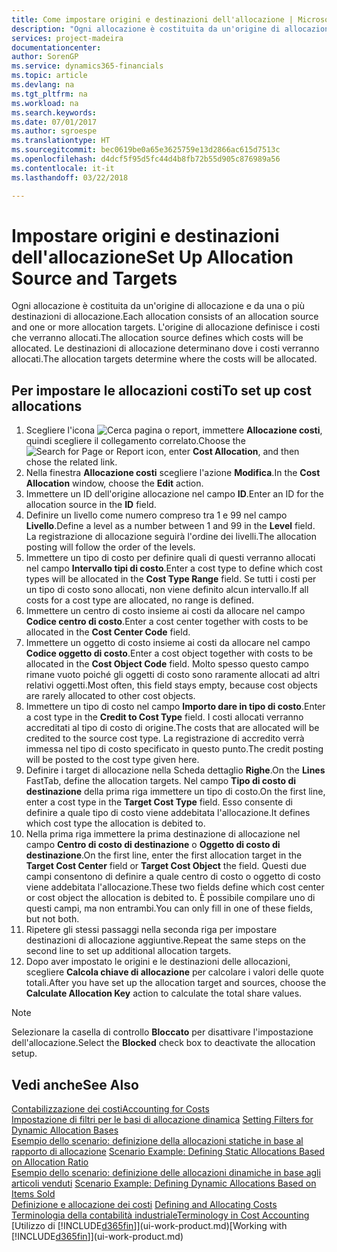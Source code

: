 ```yaml
---
title: Come impostare origini e destinazioni dell'allocazione | Microsoft Docs
description: "Ogni allocazione è costituita da un'origine di allocazione e da una o più destinazioni di allocazione. L'origine di allocazione definisce i costi che verranno allocati. Le destinazioni di allocazione determinano dove i costi verranno allocati."
services: project-madeira
documentationcenter: 
author: SorenGP
ms.service: dynamics365-financials
ms.topic: article
ms.devlang: na
ms.tgt_pltfrm: na
ms.workload: na
ms.search.keywords: 
ms.date: 07/01/2017
ms.author: sgroespe
ms.translationtype: HT
ms.sourcegitcommit: bec0619be0a65e3625759e13d2866ac615d7513c
ms.openlocfilehash: d4dcf5f95d5fc44d4b8fb72b55d905c876989a56
ms.contentlocale: it-it
ms.lasthandoff: 03/22/2018

---
```

# <a name="set-up-allocation-source-and-targets"></a><span data-ttu-id="bcca6-105">Impostare origini e destinazioni dell'allocazione</span><span class="sxs-lookup"><span data-stu-id="bcca6-105">Set Up Allocation Source and Targets</span></span>
<span data-ttu-id="bcca6-106">Ogni allocazione è costituita da un'origine di allocazione e da una o più destinazioni di allocazione.</span><span class="sxs-lookup"><span data-stu-id="bcca6-106">Each allocation consists of an allocation source and one or more allocation targets.</span></span> <span data-ttu-id="bcca6-107">L'origine di allocazione definisce i costi che verranno allocati.</span><span class="sxs-lookup"><span data-stu-id="bcca6-107">The allocation source defines which costs will be allocated.</span></span> <span data-ttu-id="bcca6-108">Le destinazioni di allocazione determinano dove i costi verranno allocati.</span><span class="sxs-lookup"><span data-stu-id="bcca6-108">The allocation targets determine where the costs will be allocated.</span></span>  

## <a name="to-set-up-cost-allocations"></a><span data-ttu-id="bcca6-109">Per impostare le allocazioni costi</span><span class="sxs-lookup"><span data-stu-id="bcca6-109">To set up cost allocations</span></span>  
1.  <span data-ttu-id="bcca6-110">Scegliere l'icona ![Cerca pagina o report](media/ui-search/search_small.png "icona Cerca pagina o report"), immettere **Allocazione costi**, quindi scegliere il collegamento correlato.</span><span class="sxs-lookup"><span data-stu-id="bcca6-110">Choose the ![Search for Page or Report](media/ui-search/search_small.png "Search for Page or Report icon") icon, enter **Cost Allocation**, and then chose the related link.</span></span>  
2.  <span data-ttu-id="bcca6-111">Nella finestra **Allocazione costi** scegliere l'azione **Modifica**.</span><span class="sxs-lookup"><span data-stu-id="bcca6-111">In the **Cost Allocation** window, choose the **Edit** action.</span></span>  
3.  <span data-ttu-id="bcca6-112">Immettere un ID dell'origine allocazione nel campo **ID**.</span><span class="sxs-lookup"><span data-stu-id="bcca6-112">Enter an ID for the allocation source in the **ID** field.</span></span>  
4.  <span data-ttu-id="bcca6-113">Definire un livello come numero compreso tra 1 e 99 nel campo **Livello**.</span><span class="sxs-lookup"><span data-stu-id="bcca6-113">Define a level as a number between 1 and 99 in the **Level** field.</span></span> <span data-ttu-id="bcca6-114">La registrazione di allocazione seguirà l'ordine dei livelli.</span><span class="sxs-lookup"><span data-stu-id="bcca6-114">The allocation posting will follow the order of the levels.</span></span>  
5.  <span data-ttu-id="bcca6-115">Immettere un tipo di costo per definire quali di questi verranno allocati nel campo **Intervallo tipi di costo**.</span><span class="sxs-lookup"><span data-stu-id="bcca6-115">Enter a cost type to define which cost types will be allocated in the **Cost Type Range** field.</span></span> <span data-ttu-id="bcca6-116">Se tutti i costi per un tipo di costo sono allocati, non viene definito alcun intervallo.</span><span class="sxs-lookup"><span data-stu-id="bcca6-116">If all costs for a cost type are allocated, no range is defined.</span></span>  
6.  <span data-ttu-id="bcca6-117">Immettere un centro di costo insieme ai costi da allocare nel campo **Codice centro di costo**.</span><span class="sxs-lookup"><span data-stu-id="bcca6-117">Enter a cost center together with costs to be allocated in the **Cost Center Code** field.</span></span>  
7.  <span data-ttu-id="bcca6-118">Immettere un oggetto di costo insieme ai costi da allocare nel campo **Codice oggetto di costo**.</span><span class="sxs-lookup"><span data-stu-id="bcca6-118">Enter a cost object together with costs to be allocated in the **Cost Object Code** field.</span></span> <span data-ttu-id="bcca6-119">Molto spesso questo campo rimane vuoto poiché gli oggetti di costo sono raramente allocati ad altri relativi oggetti.</span><span class="sxs-lookup"><span data-stu-id="bcca6-119">Most often, this field stays empty, because cost objects are rarely allocated to other cost objects.</span></span>  
8.  <span data-ttu-id="bcca6-120">Immettere un tipo di costo nel campo **Importo dare in tipo di costo**.</span><span class="sxs-lookup"><span data-stu-id="bcca6-120">Enter a cost type in the **Credit to Cost Type** field.</span></span> <span data-ttu-id="bcca6-121">I costi allocati verranno accreditati al tipo di costo di origine.</span><span class="sxs-lookup"><span data-stu-id="bcca6-121">The costs that are allocated will be credited to the source cost type.</span></span> <span data-ttu-id="bcca6-122">La registrazione di accredito verrà immessa nel tipo di costo specificato in questo punto.</span><span class="sxs-lookup"><span data-stu-id="bcca6-122">The credit posting will be posted to the cost type given here.</span></span>  
9. <span data-ttu-id="bcca6-123">Definire i target di allocazione nella Scheda dettaglio **Righe**.</span><span class="sxs-lookup"><span data-stu-id="bcca6-123">On the **Lines** FastTab, define the allocation targets.</span></span> <span data-ttu-id="bcca6-124">Nel campo **Tipo di costo di destinazione** della prima riga immettere un tipo di costo.</span><span class="sxs-lookup"><span data-stu-id="bcca6-124">On the first line, enter a cost type in the **Target Cost Type** field.</span></span> <span data-ttu-id="bcca6-125">Esso consente di definire a quale tipo di costo viene addebitata l'allocazione.</span><span class="sxs-lookup"><span data-stu-id="bcca6-125">It defines which cost type the allocation is debited to.</span></span>  
10. <span data-ttu-id="bcca6-126">Nella prima riga immettere la prima destinazione di allocazione nel campo **Centro di costo di destinazione** o **Oggetto di costo di destinazione**.</span><span class="sxs-lookup"><span data-stu-id="bcca6-126">On the first line, enter the first allocation target in the **Target Cost Center** field or **Target Cost Object** the field.</span></span> <span data-ttu-id="bcca6-127">Questi due campi consentono di definire a quale centro di costo o oggetto di costo viene addebitata l'allocazione.</span><span class="sxs-lookup"><span data-stu-id="bcca6-127">These two fields define which cost center or cost object the allocation is debited to.</span></span> <span data-ttu-id="bcca6-128">È possibile compilare uno di questi campi, ma non entrambi.</span><span class="sxs-lookup"><span data-stu-id="bcca6-128">You can only fill in one of these fields, but not both.</span></span>  
11. <span data-ttu-id="bcca6-129">Ripetere gli stessi passaggi nella seconda riga per impostare destinazioni di allocazione aggiuntive.</span><span class="sxs-lookup"><span data-stu-id="bcca6-129">Repeat the same steps on the second line to set up additional allocation targets.</span></span>  
12. <span data-ttu-id="bcca6-130">Dopo aver impostato le origini e le destinazioni delle allocazioni, scegliere **Calcola chiave di allocazione** per calcolare i valori delle quote totali.</span><span class="sxs-lookup"><span data-stu-id="bcca6-130">After you have set up the allocation target and sources, choose the **Calculate Allocation Key** action to calculate the total share values.</span></span>  

> [!NOTE]  
>  <span data-ttu-id="bcca6-131">Selezionare la casella di controllo **Bloccato** per disattivare l'impostazione dell'allocazione.</span><span class="sxs-lookup"><span data-stu-id="bcca6-131">Select the **Blocked** check box to deactivate the allocation setup.</span></span>  

## <a name="see-also"></a><span data-ttu-id="bcca6-132">Vedi anche</span><span class="sxs-lookup"><span data-stu-id="bcca6-132">See Also</span></span>  
[<span data-ttu-id="bcca6-133">Contabilizzazione dei costi</span><span class="sxs-lookup"><span data-stu-id="bcca6-133">Accounting for Costs</span></span>](finance-manage-cost-accounting.md)  
 <span data-ttu-id="bcca6-134">[Impostazione di filtri per le basi di allocazione dinamica](finance-setting-filters-for-dynamic-allocation-bases.md) </span><span class="sxs-lookup"><span data-stu-id="bcca6-134">[Setting Filters for Dynamic Allocation Bases](finance-setting-filters-for-dynamic-allocation-bases.md) </span></span>  
 <span data-ttu-id="bcca6-135">[Esempio dello scenario: definizione della allocazioni statiche in base al rapporto di allocazione](finance-scenario-example-defining-static-allocations-based-on-allocation-ratio.md) </span><span class="sxs-lookup"><span data-stu-id="bcca6-135">[Scenario Example: Defining Static Allocations Based on Allocation Ratio](finance-scenario-example-defining-static-allocations-based-on-allocation-ratio.md) </span></span>  
 <span data-ttu-id="bcca6-136">[Esempio dello scenario: definizione delle allocazioni dinamiche in base agli articoli venduti](finance-scenario-example-defining-dynamic-allocations-based-on-items-sold.md) </span><span class="sxs-lookup"><span data-stu-id="bcca6-136">[Scenario Example: Defining Dynamic Allocations Based on Items Sold](finance-scenario-example-defining-dynamic-allocations-based-on-items-sold.md) </span></span>  
 <span data-ttu-id="bcca6-137">[Definizione e allocazione dei costi](finance-define-and-allocate-costs.md) </span><span class="sxs-lookup"><span data-stu-id="bcca6-137">[Defining and Allocating Costs](finance-define-and-allocate-costs.md) </span></span>  
 [<span data-ttu-id="bcca6-138">Terminologia della contabilità industriale</span><span class="sxs-lookup"><span data-stu-id="bcca6-138">Terminology in Cost Accounting</span></span>](finance-terminology-in-cost-accounting.md)  
 <span data-ttu-id="bcca6-139">[Utilizzo di [!INCLUDE[d365fin](includes/d365fin_md.md)]](ui-work-product.md)</span><span class="sxs-lookup"><span data-stu-id="bcca6-139">[Working with [!INCLUDE[d365fin](includes/d365fin_md.md)]](ui-work-product.md)</span></span>

